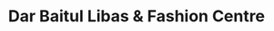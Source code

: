 ---
title: "Dar Baitul Libas & Fashion Centre"
url: /qadian/dar-baitul-libas-and-fashion-centre/
shop: tailor
---